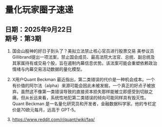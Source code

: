 # 量化玩家圈子速递
日期：2025年9月22日  
期号：第3期  
---

1. 国会山股神的好日子到头了？美拟立法禁止核心官员进行股票交易
美参议员Gillibrand提出一项法案，禁止国会成员、最高法院大法官、总统、副总统及其家属持有或交易个股，旨在遏制内幕信息优势。该法案可能会重塑依赖政治情绪与内幕交易活动数据的量化模型。

2. X用户Quant Beckman 最近指出，第二类错误的代价是一种机会成本。一个有价值的阿尔法（alpha）来源可能会因此未被发掘，一个真正的好点子被放弃。虽然这不像第一类错误导致的直接资本损失那样能被立即感受到切肤之痛，但从长远来看，系统性地犯第二类错误的倾向可能同样具有毁灭性。Quant Beckman 是一名量化研究员和开发者，金融数据科学家。他的专栏定价是70欧元每月，远高于 GPT-5。

3. https://www.reddit.com/r/quant/wiki/faq/

